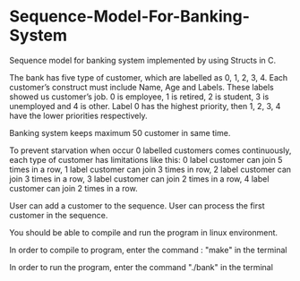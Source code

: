 # Sequence-Model-For-Banking-System

Sequence model for banking system implemented by using Structs in C.

The bank has five type of customer, which are labelled as 0, 1, 2, 3, 4.
Each customer’s construct must include Name, Age and Labels.
These labels showed us customer’s job. 0 is employee, 1 is retired, 2 is student, 3 is unemployed and 4 is other.
Label 0 has the highest priority, then 1, 2, 3, 4 have the lower priorities respectively.

Banking system keeps maximum 50 customer in same time.

To prevent starvation when occur 0 labelled customers comes continuously, each type of customer
has limitations like this: 0 label customer can join 5 times in a row, 1 label customer can join 3 times
in row, 2 label customer can join 3 times in a row, 3 label customer can join 2 times in a row, 4 label
customer can join 2 times in a row.

User can add a customer to the sequence.
User can process the first customer in the sequence.


You should be able to compile and run the program in linux environment.

In order to compile to program, enter the command : "make" in the terminal

In order to run the program, enter the command "./bank" in the terminal
